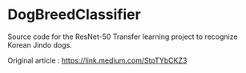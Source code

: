 # DogBreedClassifier
Source code for the ResNet-50 Transfer learning project to recognize Korean Jindo dogs.

Original article : https://link.medium.com/StpTYbCKZ3
